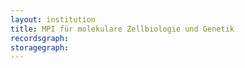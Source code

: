 ```yaml
---
layout: institution
title: MPI für molekulare Zellbiologie und Genetik
recordsgraph: 
storagegraph: 
---
```

